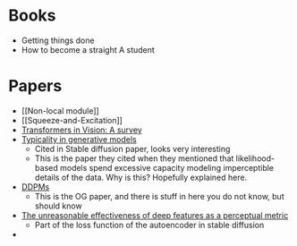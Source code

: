 
# Books
* Getting things done
* How to become a straight A student

# Papers
* [[Non-local module]]
* [[Squeeze-and-Excitation]]
* [Transformers in Vision: A survey](https://dl.acm.org/doi/full/10.1145/3505244?casa_token=saxBnFUXs6AAAAAA%3AdyyVFhzeULZPNbEHCFSDh1fYUzs47-smeiLpJA1j7_sdWR9EenqAxFShDwDAHWGD7TCiBpICVrE6)
* [Typicality in generative models](https://benanne.github.io/2020/09/01/typicality.html)
	* Cited in Stable diffusion paper, looks very interesting
	* This is the paper they cited when they mentioned that likelihood-based models spend excessive capacity modeling imperceptible details of the data. Why is this? Hopefully explained here.
* [DDPMs](https://arxiv.org/abs/2006.11239)
	* This is the OG paper, and there is stuff in here you do not know, but should know
* [The unreasonable effectiveness of deep features as a perceptual metric](https://arxiv.org/abs/1801.03924)
	* Part of the loss function of the autoencoder in stable diffusion
* 
